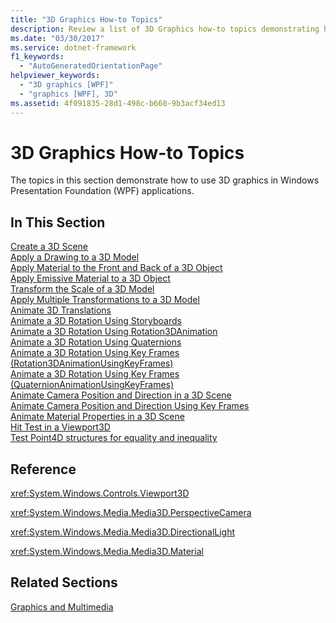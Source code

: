 ```yaml
---
title: "3D Graphics How-to Topics"
description: Review a list of 3D Graphics how-to topics demonstrating how to use 3D graphics in Windows Presentation Foundation (WPF) applications.
ms.date: "03/30/2017"
ms.service: dotnet-framework
f1_keywords: 
  - "AutoGeneratedOrientationPage"
helpviewer_keywords: 
  - "3D graphics [WPF]"
  - "graphics [WPF], 3D"
ms.assetid: 4f091835-28d1-498c-b660-9b3acf34ed13
---
```

# 3D Graphics How-to Topics

The topics in this section demonstrate how to use 3D graphics in Windows Presentation Foundation (WPF) applications.  
  
## In This Section  

[Create a 3D Scene](how-to-create-a-3-d-scene.md)  
[Apply a Drawing to a 3D Model](how-to-apply-a-drawing-to-a-3-d-model.md)  
[Apply Material to the Front and Back of a 3D Object](how-to-apply-material-to-the-front-and-back-of-a-3-d-object.md)  
[Apply Emissive Material to a 3D Object](how-to-apply-emissive-material-to-a-3-d-object.md)  
[Transform the Scale of a 3D Model](how-to-transform-the-scale-of-a-3-d-model.md)  
[Apply Multiple Transformations to a 3D Model](how-to-apply-multiple-transformations-to-a-3-d-model.md)  
[Animate 3D Translations](how-to-animate-3-d-translations.md)  
[Animate a 3D Rotation Using Storyboards](how-to-animate-a-3-d-rotation-using-storyboards.md)  
[Animate a 3D Rotation Using Rotation3DAnimation](how-to-animate-a-3-d-rotation-using-rotation3danimation.md)  
[Animate a 3D Rotation Using Quaternions](how-to-animate-a-3-d-rotation-using-quaternions.md)  
[Animate a 3D Rotation Using Key Frames (Rotation3DAnimationUsingKeyFrames)](how-to-animate-a-3-d-rotation-using-key-frames.md)  
[Animate a 3D Rotation Using Key Frames (QuaternionAnimationUsingKeyFrames)](animate-a-3-d-rotation-quaternionanimationusingkeyframes.md)  
[Animate Camera Position and Direction in a 3D Scene](how-to-animate-camera-position-and-direction-in-a-3d-scene.md)  
[Animate Camera Position and Direction Using Key Frames](how-to-animate-camera-position-and-direction-using-key-frames.md)  
[Animate Material Properties in a 3D Scene](how-to-animate-material-properties-in-a-3-d-scene.md)  
[Hit Test in a Viewport3D](how-to-hit-test-in-a-viewport3d.md)  
[Test Point4D structures for equality and inequality](how-to-test-point4d-structures-for-equality-and-inequality.md)  
  
## Reference  

<xref:System.Windows.Controls.Viewport3D>  
  
<xref:System.Windows.Media.Media3D.PerspectiveCamera>  
  
<xref:System.Windows.Media.Media3D.DirectionalLight>  
  
<xref:System.Windows.Media.Media3D.Material>  
  
## Related Sections  

[Graphics and Multimedia](index.md)
